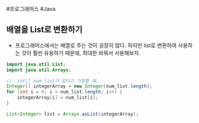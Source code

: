 #프로그래머스 #Java 

## 배열을 List로 변환하기
+ 프로그래머스에서는 배열로 주는 것이 굉장히 많다. 하지만 list로 변환하여 사용하는 것이 훨씬 유용하기 때문에, 최대한 바꿔서 사용해보자.

```java
import java.util.List;
import java.util.Arrays;

//  int[] num_list가 있다고 가정할 때,
Integer[] integerArray = new Integer[num_list.length];  
for (int i = 0; i < num_list.length; i++) {  
	integerArray[i] = num_list[i];  
}  

List<Integer> list = Arrays.asList(integerArray);  

```